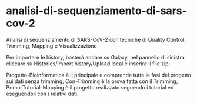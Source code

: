 # analisi-di-sequenziamento-di-sars-cov-2
Analisi di sequenziamento di SARS-CoV-2 con tecniche di Quality Control, Trimming, Mapping e Visualizzazione

Per importare le history, basterà andare su Galaxy, nel pannello di sinistra cliccare su Histories/Import history/Upload local e inserire il file zip.
 
Progetto-Bioinformatica è il principale e comprende tutte le fasi del progetto sui dati senza trimming;
Con-Trimming è la prova fatta con il Trimming;
Primo-Tutorial-Mapping è il progetto realizzato seguendo i tutorial ed eseguendoli con i relativi dati.
